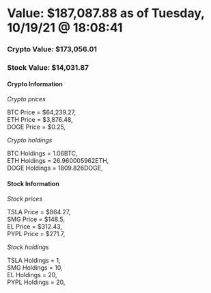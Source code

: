 # Value: $187,087.88 as of Tuesday, 10/19/21 @ 18:08:41 

### Crypto Value: $173,056.01

### Stock Value: $14,031.87

#### Crypto Information 
*Crypto prices* 

BTC Price = $64,239.27,  
ETH Price = $3,876.48,  
DOGE Price = $0.25,  


*Crypto holdings* 

BTC Holdings = 1.06BTC,  
ETH Holdings = 26.960005962ETH,  
DOGE Holdings = 1809.826DOGE,  


#### Stock Information 

*Stock prices* 

TSLA Price = $864.27,  
SMG Price = $148.5,  
EL Price = $312.43,  
PYPL Price = $271.7,  


*Stock holdings* 

TSLA Holdings = 1,  
SMG Holdings = 10,  
EL Holdings = 20,  
PYPL Holdings = 20,  


